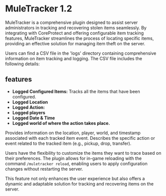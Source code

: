 # MuleTracker 1.2
MuleTracker is a comprehensive plugin designed to assist server administrators in tracking and recovering stolen items seamlessly. By integrating with CoreProtect and offering configurable item tracking features, MuleTracker streamlines the process of locating specific items, providing an effective solution for managing item theft on the server.


Users can find a CSV file in the 'logs' directory containing comprehensive information on item tracking and logging. The CSV file includes the following details:
## features
- **Logged Configured Items:** Tracks all the items that have been configured.
- **Logged Location** 
- **Logged Action:** 
- **Logged players**
- **Logged Date & Time**
- **Logged world of where the action takes place.**

Provides information on the location, player, world, and timestamp associated with each tracked item event.
Describes the specific action or event related to the tracked item (e.g., pickup, drop, transfer).

Users have the flexibility to customize the items they want to trace based on their preferences. The plugin allows for in-game reloading with the command `/muletracker reload`, enabling users to apply configuration changes without restarting the server.

This feature not only enhances the user experience but also offers a dynamic and adaptable solution for tracking and recovering items on the server.
